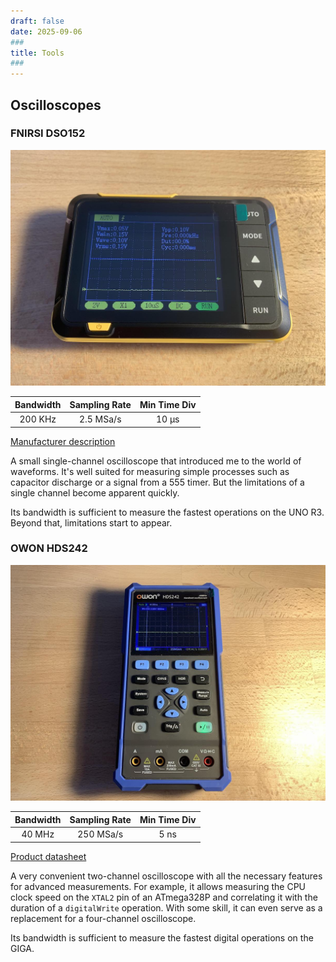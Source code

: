 ```yaml
---
draft: false
date: 2025-09-06
###
title: Tools
###
---
```


## Oscilloscopes

### FNIRSI DSO152

![FNIRSI DSO152](images/fnirsi-dso152.jpeg)

| Bandwidth | Sampling Rate | Min Time Div |
| :--: | :-: | :-: |
| 200 KHz | 2.5 MSa/s | 10 μs |

[Manufacturer description](https://www.fnirsi.com/products/dso-152?variant=46705204134106)

A small single-channel oscilloscope that introduced me to the world of waveforms. It's well suited for measuring simple processes such as capacitor discharge or a signal from a 555 timer. But the limitations of a single channel become apparent quickly.

Its bandwidth is sufficient to measure the fastest operations on the UNO R3. Beyond that, limitations start to appear.

### OWON HDS242

![OWON HDS242](images/owon-hds242.jpeg)

| Bandwidth | Sampling Rate | Min Time Div |
| :--: | :-: | :-: |
| 40 MHz | 250 MSa/s | 5 ns |

[Product datasheet](https://files.owon.com.cn/specifications/HDS200.pdf)

A very convenient two-channel oscilloscope with all the necessary features for advanced measurements. For example, it allows measuring the CPU clock speed on the `XTAL2` pin of an ATmega328P and correlating it with the duration of a `digitalWrite` operation. With some skill, it can even serve as a replacement for a four-channel oscilloscope.

Its bandwidth is sufficient to measure the fastest digital operations on the GIGA.